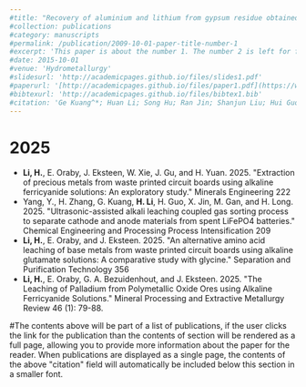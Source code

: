 ```yaml
---
#title: "Recovery of aluminium and lithium from gypsum residue obtained in the process of lithium extraction from lepidolite"
#collection: publications
#category: manuscripts
#permalink: /publication/2009-10-01-paper-title-number-1
#excerpt: 'This paper is about the number 1. The number 2 is left for future work.'
#date: 2015-10-01
#venue: 'Hydrometallurgy'
#slidesurl: 'http://academicpages.github.io/files/slides1.pdf'
#paperurl: '[http://academicpages.github.io/files/paper1.pdf](https://www.sciencedirect.com/science/article/pii/S0304386X15300748#:~:text=This%20paper%20presents%20a%20novel%20technique%20for%20recovering,generated%20during%20the%20extraction%20of%20lithium%20from%20lepidolite.)'
#bibtexurl: 'http://academicpages.github.io/files/bibtex1.bib'
#citation: 'Ge Kuang^*; Huan Li; Song Hu; Ran Jin; Shanjun Liu; Hui Guo; Recovery of aluminium and lithium from gypsum residue obtained in the process of lithium extraction from lepidolite. Hydrometallurgy, 2015, 157: 214-218.'
---
```

2025
======
- **Li, H.**, E. Oraby, J. Eksteen, W. Xie, J. Gu, and H. Yuan. 2025. "Extraction of precious metals from waste printed circuit boards using alkaline ferricyanide solutions: An exploratory study." Minerals Engineering 222
- Yang, Y., H. Zhang, G. Kuang, **H. Li**, H. Guo, X. Jin, M. Gan, and H. Long. 2025. "Ultrasonic-assisted alkali leaching coupled gas sorting process to separate cathode and anode materials from spent LiFePO4 batteries." Chemical Engineering and Processing Process Intensification 209
- **Li, H.**, E. Oraby, and J. Eksteen. 2025. "An alternative amino acid leaching of base metals from waste printed circuit boards using alkaline glutamate solutions: A comparative study with glycine." Separation and Purification Technology 356
- **Li, H.**, E. Oraby, G. A. Bezuidenhout, and J. Eksteen. 2025. "The Leaching of Palladium from Polymetallic Oxide Ores using Alkaline Ferricyanide Solutions." Mineral Processing and Extractive Metallurgy Review 46 (1): 79-88.

#The contents above will be part of a list of publications, if the user clicks the link for the publication than the contents of section will be rendered as a full page, allowing you to provide more information about the paper for the reader. When publications are displayed as a single page, the contents of the above "citation" field will automatically be included below this section in a smaller font.
